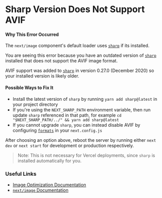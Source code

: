 # Sharp Version Does Not Support AVIF

#### Why This Error Occurred

The `next/image` component's default loader uses [`sharp`](https://www.npmjs.com/package/sharp) if its installed.

You are seeing this error because you have an outdated version of [`sharp`](https://www.npmjs.com/package/sharp) installed that does not support the AVIF image format.

AVIF support was added to [`sharp`](https://www.npmjs.com/package/sharp) in version 0.27.0 (December 2020) so your installed version is likely older.

#### Possible Ways to Fix It

- Install the latest version of `sharp` by running `yarn add sharp@latest` in your project directory
- If you're using the `NEXT_SHARP_PATH` environment variable, then run update `sharp` referenced in that path, for example `cd "$NEXT_SHARP_PATH/../" && yarn add sharp@latest`
- If you cannot upgrade `sharp`, you can instead disable AVIF by configuring [`formats`](https://nextjs.org/docs/api-reference/next/image#image-formats) in your `next.config.js`

After choosing an option above, reboot the server by running either `next dev` or `next start` for development or production respectively.

> Note: This is not necessary for Vercel deployments, since `sharp` is installed automatically for you.

### Useful Links

- [Image Optimization Documentation](https://nextjs.org/docs/basic-features/image-optimization)
- [`next/image` Documentation](https://nextjs.org/docs/api-reference/next/image)
